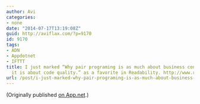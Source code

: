 ```yaml
---
author: Avi
categories:
- none
date: "2014-07-17T13:19:08Z"
guid: http://aviflax.com/?p=9170
id: 9170
tags:
- ADN
- Appdotnet
- IFTTT
title: I just marked “Why pair programing is as much about business continuity as
  it is about code quality.” as a favorite in Readability. http://www.readability.com/articles/2qfcphlf
url: /post/i-just-marked-why-pair-programing-is-as-much-about-business-continuity-as-it-is-about-code-quality-as-a-favorite-in-readability-httpwww-readability-comarticles2qfcphlf/
---
```

(Originally published [on App.net](http://alpha.app.net/aviflax/post/34787886).)